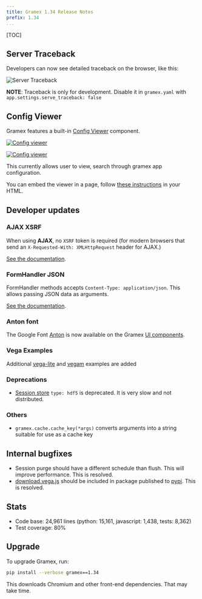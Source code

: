 ```yaml
---
title: Gramex 1.34 Release Notes
prefix: 1.34
...
```


[TOC]

## Server Traceback

Developers can now see detailed traceback on the browser, like this:

![Server Traceback](servertraceback.png)

**NOTE**: Traceback is only for development.
Disable it in `gramex.yaml` with `app.settings.serve_traceback: false`

## Config Viewer

Gramex features a built-in [Config Viewer](../../config/configview/) component.

[![Config viewer](configviewer-1.png)](../../config/configview/)

[![Config viewer](configviewer-2.png)](../../config/configview/)

This currently allows user to view, search through gramex app configuration.

You can embed the viewer in a page,
follow [these instructions](../../config/#config-viewer) in your HTML.

## Developer updates

### AJAX XSRF

When using **AJAX**, no `XSRF` token is required
(for modern browsers that send an `X-Requested-With: XMLHttpRequest` header for AJAX.)

[See the documentation](../../filehandler/#xsrf).

### FormHandler JSON

FormHandler methods accepts `Content-Type: application/json`.
This allows passing JSON data as arguments.

[See the documentation](../../formhandler/#formhandler-json-body).

### Anton font

The Google Font [Anton](https://fonts.google.com/specimen/Anton) is now available
on the Gramex [UI components](../../uicomponents/).

### Vega Examples

Additional [vega-lite](../../formhandler/vegam-examples) and
[vegam](../../formhandler/vegam-examples) examples are added

### Deprecations

- [Session store](../../auth/#session-data) `type: hdf5` is deprecated.
  It is very slow and not distributed.

### Others

- `gramex.cache.cache_key(*args)` converts arguments into a string suitable for use as a cache key

## Internal bugfixes

- Session purge should have a different schedule than flush. This will improve performance.
  This is resolved.
- [download.vega.js](https://code.gramener.com/cto/gramex/issues/396) should be
  included in package published to [pypi](https://pypi.org/project/gramex/).
  This is resolved.

## Stats

- Code base: 24,961 lines (python: 15,161, javascript: 1,438, tests: 8,362)
- Test coverage: 80%

## Upgrade

To upgrade Gramex, run:

```bash
pip install --verbose gramex==1.34
```

This downloads Chromium and other front-end dependencies. That may take time.
